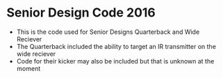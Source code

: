 # Senior Design Code 2016

- This is the code used for Senior Designs Quarterback and Wide Reciever
- The Quarterback included the ability to target an IR transmitter on the wide reciever
- Code for their kicker may also be included but that is unknown at the moment
